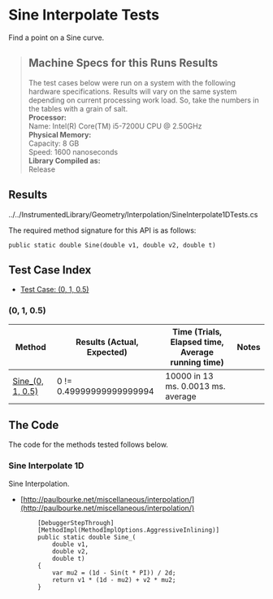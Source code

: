 # Sine Interpolate Tests

Find a point on a Sine curve.

> ## Machine Specs for this Runs Results
> The test cases below were run on a system with the following hardware specifications. Results will vary on the same system depending on current processing work load. So, take the numbers in the tables with a grain of salt.  
> **Processor:**  
> Name: Intel(R) Core(TM) i5-7200U CPU @ 2.50GHz  
  > **Physical Memory:**  
> Capacity: 8 GB  
> Speed: 1600 nanoseconds  
  > **Library Compiled as:**  
> Release  

## Results

../../InstrumentedLibrary/Geometry/Interpolation/SineInterpolate1DTests.cs

The required method signature for this API is as follows:

```CSharp
public static double Sine(double v1, double v2, double t)
```

## Test Case Index

- [Test Case: (0, 1, 0.5)](#0,-1,-0.5)

### (0, 1, 0.5)

| Method | Results (Actual, Expected) | Time (Trials, Elapsed time, Average running time) | Notes |
|---|---|---|---|
| [Sine_(0, 1, 0.5)](#Sine-Interpolate-1D) | 0 != 0.49999999999999994 | 10000 in 13 ms. 0.0013 ms. average |  |

## The Code

The code for the methods tested follows below.

### Sine Interpolate 1D

Sine Interpolation.  
- [http://paulbourke.net/miscellaneous/interpolation/](http://paulbourke.net/miscellaneous/interpolation/)

```CSharp
        [DebuggerStepThrough]
        [MethodImpl(MethodImplOptions.AggressiveInlining)]
        public static double Sine_(
            double v1,
            double v2,
            double t)
        {
            var mu2 = (1d - Sin(t * PI)) / 2d;
            return v1 * (1d - mu2) + v2 * mu2;
        }
```

